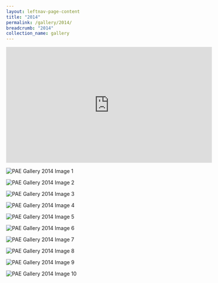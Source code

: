 ```yaml
---
layout: leftnav-page-content
title: "2014"
permalink: /gallery/2014/
breadcrumb: "2014"
collection_name: gallery
---
```


<div class="bp-youtube">
<iframe width="560" height="315" src="https://www.youtube.com/embed/aKAGC4nj6I0" frameborder="0" allow="accelerometer; autoplay; encrypted-media; gyroscope; picture-in-picture" allowfullscreen></iframe>
</div>

![PAE Gallery 2014 Image 1](/images/gallery/pae-2014-01.jpg)

![PAE Gallery 2014 Image 2](/images/gallery/pae-2014-02.jpg)

![PAE Gallery 2014 Image 3](/images/gallery/pae-2014-03.jpg)

![PAE Gallery 2014 Image 4](/images/gallery/pae-2014-04.jpg)

![PAE Gallery 2014 Image 5](/images/gallery/pae-2014-05.jpg)

![PAE Gallery 2014 Image 6](/images/gallery/pae-2014-06.jpg)

![PAE Gallery 2014 Image 7](/images/gallery/pae-2014-07.jpg)

![PAE Gallery 2014 Image 8](/images/gallery/pae-2014-08.jpg)

![PAE Gallery 2014 Image 9](/images/gallery/pae-2014-09.jpg)

![PAE Gallery 2014 Image 10](/images/gallery/pae-2014-10.jpg)
